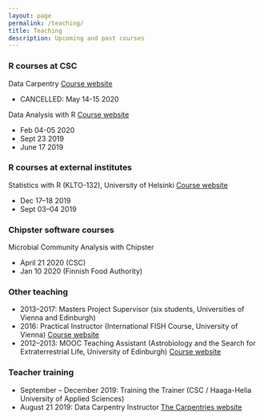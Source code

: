 ```yaml
---
layout: page
permalink: /teaching/
title: Teaching
description: Upcoming and past courses
---
```


### R courses at CSC

Data Carpentry [Course website](https://www.csc.fi/web/training/-/dc-2020)

- CANCELLED: May 14-15 2020

Data Analysis with R [Course website](https://www.github.com/csc-training/da-with-r)

- Feb 04-05 2020
- Sept 23 2019
- June 17 2019

### R courses at external institutes

Statistics with R (KLTO-132), University of Helsinki [Course website](https://courses.helsinki.fi/en/klto-132)

- Dec 17–18 2019
- Sept 03–04 2019

### Chipster software courses

Microbial Community Analysis with Chipster

- April 21 2020 (CSC)
- Jan 10 2020 (Finnish Food Authority)

### Other teaching

- 2013–2017: Masters Project Supervisor (six students, Universities of Vienna and Edinburgh)
- 2016: Practical Instructor (International FISH Course, University of Vienna) [Course website](http://www.microbial-ecology.net/international-fish-course) 
- 2012–2013: MOOC Teaching Assistant (Astrobiology and the Search for Extraterrestrial Life, University of Edinburgh) [Course website](https://www.coursera.org/learn/astrobiology)

### Teacher training

- September – December 2019: Training the Trainer (CSC / Haaga-Helia University of Applied Sciences)
- August 21 2019: Data Carpentry Instructor [The Carpentries website](https://carpentries.org/)
